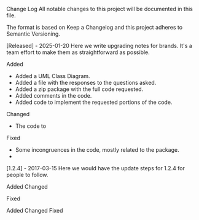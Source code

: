 Change Log
All notable changes to this project will be documented in this file.

The format is based on Keep a Changelog and this project adheres to Semantic Versioning.

[Released] - 2025-01-20
Here we write upgrading notes for brands. It's a team effort to make them as straightforward as possible.

Added
- Added a UML Class Diagram.
- Added a file with the responses to the questions asked.
- Added a zip package with the full code requested.
- Added comments in the code.
- Added code to implement the requested portions of the code. 

Changed
- The code to 

Fixed
- Some incongruences in the code, mostly related to the package.
- 

[1.2.4] - 2017-03-15
Here we would have the update steps for 1.2.4 for people to follow.

Added
Changed

Fixed

Added
Changed
Fixed

